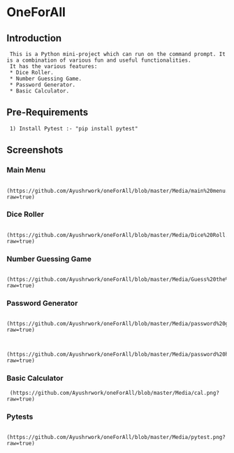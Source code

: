 # OneForAll

## Introduction

     This is a Python mini-project which can run on the command prompt. It is a combination of various fun and useful functionalities.
     It has the various features:
     * Dice Roller.
     * Number Guessing Game.
     * Password Generator.
     * Basic Calculator.

## Pre-Requirements

     1) Install Pytest :- "pip install pytest"

## Screenshots

### Main Menu

     (https://github.com/Ayushrwork/oneForAll/blob/master/Media/main%20menu.png?raw=true)

### Dice Roller

     (https://github.com/Ayushrwork/oneForAll/blob/master/Media/Dice%20Roll.png?raw=true)

### Number Guessing Game

     (https://github.com/Ayushrwork/oneForAll/blob/master/Media/Guess%20the%20number.png?raw=true)

### Password Generator

     (https://github.com/Ayushrwork/oneForAll/blob/master/Media/password%20gen.png?raw=true)


     (https://github.com/Ayushrwork/oneForAll/blob/master/Media/password%20hist.png?raw=true)

### Basic Calculator

     (https://github.com/Ayushrwork/oneForAll/blob/master/Media/cal.png?raw=true)

### Pytests

     (https://github.com/Ayushrwork/oneForAll/blob/master/Media/pytest.png?raw=true)
